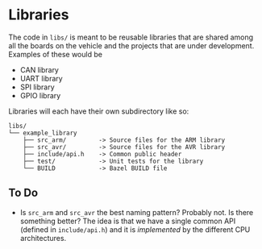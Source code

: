 # Libraries

The code in `libs/` is meant to be reusable libraries that are shared among all
the boards on the vehicle and the projects that are under development. Examples
of these would be

* CAN library
* UART library
* SPI library
* GPIO library

Libraries will each have their own subdirectory like so:

```
libs/
└── example_library
    ├── src_arm/         -> Source files for the ARM library
    ├── src_avr/         -> Source files for the AVR library
    ├── include/api.h    -> Common public header
    ├── test/            -> Unit tests for the library
    └── BUILD            -> Bazel BUILD file
```

## To Do

* Is `src_arm` and `src_avr` the best naming pattern? Probably not. Is there
  something better? The idea is that we have a single common API (defined in
  `include/api.h`) and it is _implemented_ by the different CPU architectures.
